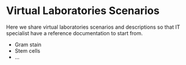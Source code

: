 Virtual Laboratories Scenarios
==============================

Here we share virtual laboratories scenarios and descriptions so that IT specialist have a reference documentation to start from.

* Gram stain
* Stem cells
* ...
